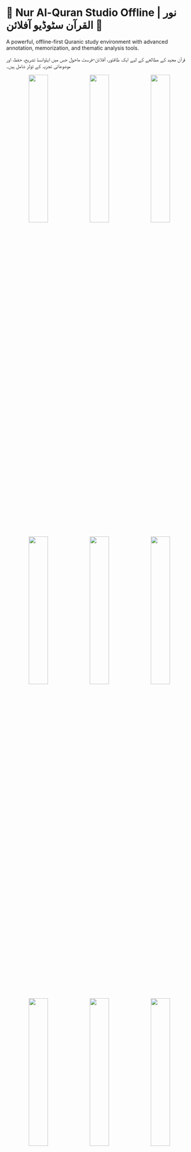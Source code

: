 # 📖 Nur Al-Quran Studio Offline | نور القرآن سٹوڈیو آفلائن 📖

A powerful, offline-first Quranic study environment with advanced annotation, memorization, and thematic analysis tools.

قرآن مجید کے مطالعے کے لیے ایک طاقتور، آفلائن-فرسٹ ماحول جس میں ایڈوانسڈ تشریح، حفظ، اور موضوعاتی تجزیہ کے ٹولز شامل ہیں۔

<div align="center">
<img src="pic (1).png" width="32%" />
<img src="pic (2).png" width="32%" />
<img src="pic (3).png" width="32%" />
<img src="pic (4).png" width="32%" />
<img src="pic (5).png" width="32%" />
<img src="pic (6).png" width="32%" />
<img src="pic (7).png" width="32%" />
<img src="pic (8).png" width="32%" />
<img src="pic (9).png" width="32%" />
</div>

## ✨ Features | خصوصیات ✨

- 🌙 **Offline Functionality** | **آفلائن فنکشنلٹی**: Works completely offline with local data storage using IndexedDB | انڈیکسڈی بی کا استعمال کرتے ہوئے مکمل طور پر آفلائن کام کرتا ہے
- 📝 **Personal Tafsir Builder** | **ذاتی تفسیر بلڈر**: Create your own detailed interpretations for each Ayah | ہر آیت کے لیے اپنی تفصیلی تشریحات تخلیق کریں
- 🔖 **Thematic Linker Pro** | **تھیمیٹک لنکر پرو**: Organize Ayahs into custom hierarchical themes | آیات کو اپنی مرضی کے مطابق درجہ بندی موضوعات میں منظم کریں
- 🔍 **Root Word Analysis** | **جذری لفظ تجزیہ**: Study Arabic root words and track occurrences | عربی جذری الفاظ کا مطالعہ کریں اور ان کے استعمال کو ٹریک کریں
- 🎧 **Recitation Log** | **تلاوت لاگ**: Keep track of different Qari recitations | مختلف قاریوں کی تلاوتوں کا ریکارڈ رکھیں
- 📚 **Memorization Hub** | **حفظ ہب**: SRS-based memorization tracking system | ایس آر ایس پر مبنی حفظ ٹریکنگ سسٹم
- 🔎 **Advanced Search** | **ایڈوانسڈ سرچ**: Search across all content types | تمام مواد کی اقسام میں تلاش کریں
- 💾 **Data Export** | **ڈیٹا ایکسپورٹ**: Export your personal data as JSON | اپنا ذاتی ڈیٹا جے ایس او این کے طور پر ایکسپورٹ کریں
- 🎨 **Beautiful Themes** | **خوبصورت تھیمز**: Multiple elegant UI themes | متعدد خوبصورت یو آئی تھیمز
- 📱 **Responsive Design** | **ریسپانسو ڈیزائن**: Works on all screen sizes | تمام اسکرین سائزز پر کام کرتا ہے

<!-- NEW! -->
- 🎮 **Quranic Games Suite** | **قرآنی گیمز**: Engage with the Quran through interactive games like Word Whiz, Ayah Jumble, and Recitation Practice. | ورڈ وِز، آیت جمبل، اور تلاوت کی مشق جیسے انٹرایکٹو گیمز کے ذریعے قرآن سے جڑیں۔
- 📖 **Immersive Full-Screen Reader** | **عمیق فل سکرین ریڈر**: A distraction-free, customizable reading mode with audio playback and highlighting. | خلفشار سے پاک، حسب ضرورت پڑھنے کا موڈ جس میں آڈیو پلے بیک اور ہائی لائٹنگ شامل ہے۔
- 📊 **Reporting & Analytics Dashboard** | **رپورٹنگ اور تجزیاتی ڈیش بورڈ**: Visualize your study habits, memorization progress, and contributions with charts and graphs. | چارٹس اور گراف کے ساتھ اپنے مطالعے کی عادات، حفظ کی پیشرفت، اور شراکتوں کا تصور کریں۔
- 📄 **DOCX Export for Tafsir** | **تفسیر کے لیے DOCX ایکسپورٹ**: Export all your personal Tafsir notes into a beautifully formatted Microsoft Word document. | اپنے تمام ذاتی تفسیری نوٹس کو ایک خوبصورت فارمیٹ شدہ مائیکروسافٹ ورڈ دستاویز میں ایکسپورٹ کریں۔
- 🌳 **Visual Root Word Graph** | **بصری جڑ لفظ گراف**: Explore the connections between root words and their occurrences in a dynamic, interactive node graph. | ایک متحرک، انٹرایکٹو نوڈ گراف میں جڑ کے الفاظ اور ان کے استعمال کے مابین روابط کو دریافت کریں۔
<!-- End NEW! -->

## 🚀 Core Functionality | کور فنکشنلٹی 🚀

### 📖 Complete Quran Text | مکمل قرآنی متن 📖

- Full Quran with Arabic text | عربی متن کے ساتھ مکمل قرآن
- Multiple translations (Urdu, English, Bengali) | متعدد تراجم (اردو، انگریزی، بنگالی)
- Word-by-word translation tool | لفظ بہ لفظ ترجمہ ٹول

### 📝 Personal Tafsir Builder | ذاتی تفسیر بلڈر 📝

- Write extensive notes for every Ayah | ہر آیت کے لیے وسیع نوٹس لکھیں
- Build your own personal Tafsir over time | وقت کے ساتھ اپنی ذاتی تفسیر بنائیں
- Organize and review your interpretations | اپنی تشریحات کو منظم کریں اور جائزہ لیں
<!-- NEW! -->
- Export all Tafsir notes to a formatted `.docx` file for printing or sharing. | پرنٹنگ یا شیئرنگ کے لیے تمام تفسیری نوٹس کو ایک فارمیٹ شدہ `.docx` فائل میں ایکسپورٹ کریں۔
<!-- End NEW! -->

### 🔖 Thematic Linker Pro | تھیمیٹک لنکر پرو 🔖

- Create custom themes and sub-themes | اپنے مرضی کے موضوعات اور ذیلی موضوعات بنائیں
- Link Ayahs to multiple themes | آیات کو متعدد موضوعات سے جوڑیں
- View all Ayahs related to a specific theme | کسی خاص موضوع سے متعلق تمام آیات دیکھیں
<!-- NEW! -->
- Includes a list of 40 pre-defined common Quranic themes to get you started. | آپ کو شروع کرنے کے لیے 40 پہلے سے طے شدہ عام قرآنی موضوعات کی فہرست شامل ہے۔
<!-- End NEW! -->

### 🔍 Root Word Analysis | جذری لفظ تجزیہ 🔍

- Study Arabic root words | عربی جذری الفاظ کا مطالعہ کریں
- Find all occurrences across the Quran | پورے قرآن میں تمام مقامات تلاش کریں
- Add notes on semantic nuances | لفظی معانی پر نوٹس شامل کریں
<!-- NEW! -->
- **Interactive Graph View**: Visualize the root word as a central node, with each occurrence branching out, showing the word in its context. | **انٹرایکٹو گراف ویو**: جڑ کے لفظ کو ایک مرکزی نوڈ کے طور پر دیکھیں، جس میں ہر واقعہ شاخ کی طرح نکلتا ہے، اور لفظ کو اس کے سیاق و سباق میں دکھاتا ہے۔
<!-- End NEW! -->

### 🧠 Memorization System | حفظ کا نظام 🧠

- Track memorization progress | حفظ کی پیشرفت کو ٹریک کریں
- Spaced repetition scheduling | وقفہ تکرار شیڈیولنگ
- Visual progress indicators | بصری پیشرفت اشارے

<!-- NEW! -->
## 🎮 Quranic Games Suite | قرآنی گیمز کا مجموعہ 🎮

Engage with the Quran in a fun and interactive way. All games are designed to work offline.
قرآن کے ساتھ ایک تفریحی اور انٹرایکٹو انداز میں مشغول ہوں۔ تمام گیمز آف لائن کام کرنے کے لیے ڈیزائن کیے گئے ہیں۔

-   🗣️ **Recitation Practice** | **تلاوت کی مشق**:
    -   Practice your recitation and get real-time feedback.
    -   On mobile, uses a powerful offline Vosk engine for accurate recognition.
    -   On desktop, uses the native browser API for convenience.
    -   Listen to a reference recitation and compare your timing and accuracy.

-   🗣️ **تلاوت کی مشق**:
    -   اپنی تلاوت کی مشق کریں اور حقیقی وقت میں فیڈ بیک حاصل کریں۔
    -   موبائل پر، درست شناخت کے لیے ایک طاقتور آف لائن ووسک انجن استعمال کرتا ہے۔
    -   ڈیسک ٹاپ پر، سہولت کے لیے مقامی براؤزر API کا استعمال کرتا ہے۔
    -   حوالہ کی تلاوت سنیں اور اپنی ٹائمنگ اور درستگی کا موازنہ کریں۔

-   ✍️ **Ayah Typing Challenge** | **آیت ٹائپنگ چیلنج**:
    -   Improve your Arabic typing speed and accuracy by typing out verses from the Quran.
    -   Measures Words Per Minute (WPM) and accuracy.
    -   Features a fullscreen, distraction-free typing environment.

-   ✍️ **آیت ٹائپنگ چیلنج**:
    -   قرآن کی آیات ٹائپ کرکے اپنی عربی ٹائپنگ کی رفتار اور درستگی کو بہتر بنائیں۔
    -   الفاظ فی منٹ (WPM) اور درستگی کی پیمائش کرتا ہے۔
    -   ایک فل سکرین، خلفشار سے پاک ٹائپنگ ماحول فراہم کرتا ہے۔

-   🧠 **Flashcard & Memory Match** | **فلیش کارڈ اور میموری میچ**:
    -   Learn Quranic vocabulary with classic flashcards.
    -   Reinforce your learning with a fun memory matching game based on the words you just practiced.

-   🧠 **فلیش کارڈ اور میموری میچ**:
    -   کلاسک فلیش کارڈز کے ساتھ قرآنی الفاظ سیکھیں۔
    -   جن الفاظ کی آپ نے ابھی مشق کی ہے ان پر مبنی ایک تفریحی میموری میچنگ گیم کے ساتھ اپنی تعلیم کو تقویت دیں۔
<!-- End NEW! -->

## 💻 Technical Details | تکنیکی تفصیلات 💻

- 🌐 **Pure HTML/JS/CSS** | **خالص ایچ ٹی ایم ایل/جے ایس/سی ایس ایس**: Single file application | سنگل فائل ایپلیکیشن
- 🗄️ **IndexedDB Storage** | **انڈیکسڈی بی سٹوریج**: Efficient local data storage | موثر مقامی ڈیٹا سٹوریج
- 📲 **PWA Ready** | **پی ڈبلیو اے ریڈی**: Can be installed as a progressive web app | پروگریسیو ویب ایپ کے طور پر انسٹال کیا جا سکتا ہے
- 🔄 **Dynamic Content Loading** | **ڈائنامک کنٹینٹ لوڈنگ**: Loads Quran data on demand | قرآنی ڈیٹا کو ضرورت کے مطابق لوڈ کرتا ہے
- 🖌️ **RTL Support** | **آر ٹی ایل سپورٹ**: Full right-to-left text support | مکمل دائیں سے بائیں متن کی سپورٹ
<!-- NEW! -->
-   🔊 **Offline Speech Recognition (Mobile)** | **آف لائن اسپیچ ریکگنیشن (موبائل)**: Uses the **Vosk-Browser** library with an Arabic model cached in IndexedDB, allowing for high-quality, offline voice recognition on mobile devices. | **ووسک-براؤزر** لائبریری کا استعمال کرتا ہے جس میں ایک عربی ماڈل انڈیکسڈی بی میں کیش کیا جاتا ہے، جس سے موبائل آلات پر اعلیٰ معیار کی، آف لائن آواز کی شناخت ممکن ہوتی ہے۔
<!-- End NEW! -->

## 📋 Requirements | ضروریات 📋

- 🌐 Modern web browser | جدید ویب براؤزر
- 💾 Local `data.AM` file with Quran text | مقامی `data.AM` فائل قرآنی متن کے ساتھ

## 🙏 Acknowledgements | اعترافات 🙏

- 🕌 Quran text and translations from multiple sources | قرآنی متن اور تراجم متعدد ذرائع سے
- 🎨 UI design inspired by both traditional manuscripts and modern interfaces | یو آئی ڈیزائن روایتی مخطوطات اور جدید انٹرفیسز سے متاثر
- 🧠 SRS algorithm adapted from memory research | ایس آر ایس الگورتھم میموری ریسرچ سے اپنایا گیا
<!-- NEW! -->
-   🗣️ **Vosk-Browser** for providing an excellent offline speech recognition library. | بہترین آف لائن اسپیچ ریکگنیشن لائبریری فراہم کرنے کے لیے **ووسک-براؤزر** کا شکریہ۔
-   📊 **Vis.js** for the dynamic network graph visualization. | متحرک نیٹ ورک گراف ویژولائزیشن کے لیے **Vis.js** کا شکریہ۔
-   📄 **Docx.js** for the client-side DOCX generation. | کلائنٹ سائڈ DOCX جنریشن کے لیے **Docx.js** کا شکریہ۔
<!-- End NEW! -->

---

## 📱 Social Media Post | سوشل میڈیا پوسٹ 📱

📢 **Introducing Nur Al-Quran Studio Offline** | **نور القرآن سٹوڈیو آفلائن متعارف کراتے ہوئے** 📢

🌟 Excited to share my latest project: a comprehensive Quranic study environment that works completely offline!

🌟 اپنا تازہ ترین پروژیکٹ شیئر کرتے ہوئے خوشی ہو رہی ہے: قرآن مجید کے مطالعے کا ایک جامع ماحول جو مکمل طور پر آفلائن کام کرتا ہے!

✨ **Key Features** | **اہم خصوصیات** ✨

📖 Full Quran text with translations | مکمل قرآنی متن تراجم کے ساتھ
📝 Build your own personal Tafsir | اپنی ذاتی تفسیر بنائیں
🔖 Create thematic connections across Ayahs | آیات کے درمیان موضوعاتی روابط بنائیں
🔍 Analyze Arabic root words | عربی جذری الفاظ کا تجزیہ کریں
🧠 Track your memorization progress | اپنی حفظ کی پیشرفت کو ٹریک کریں
<!-- NEW! -->
🎮 **NEW: Quranic Games!** Practice recitation, test your vocabulary, and improve your Arabic typing, all offline! | **نیا: قرآنی گیمز!** تلاوت کی مشق کریں، اپنے الفاظ کا امتحان لیں، اور اپنی عربی ٹائپنگ کو بہتر بنائیں، سب کچھ آف لائن!
<!-- End NEW! -->

🛠️ Built with pure HTML/JS/CSS and IndexedDB for offline storage, this app is your personal Quranic research companion. Perfect for students, scholars, and anyone looking to deepen their understanding of the Quran.

🛠️ خالص ایچ ٹی ایم ایل/جے ایس/سی ایس ایس اور آفلائن سٹوریج کے لیے انڈیکسڈی بی کے ساتھ بنایا گیا، یہ ایپ آپکا ذاتی قرآنی تحقیقی ساتھی ہے۔ طلباء، علماء، اور قرآن کی سمجھ کو گہرا کرنے کے خواہشمند ہر شخص کے لیے مثالی ہے۔

🚀 Try it today and transform your Quranic study experience!

🚀 آج ہی استعمال کریں اور اپنے قرآنی مطالعہ کے تجربے کو تبدیل کریں!

\#NurAlQuran \#QuranStudy \#IslamicApp \#DigitalQuran \#قرآن_مجید \#مطالعہ_قرآن \#اسلامی_ایپ \#ڈیجیٹل_قرآن
<!-- NEW! -->
\#PWA \#OfflineFirst \#Vosk \#QuranGames
<!-- End NEW! -->

---

____________________ Quran APP PHP Project _____________________________

# 📖 Al-Furqan Studio | الفرقان اسٹوڈیو

## 🌟 Overview | جائزہ

Al-Furqan Studio is a comprehensive offline Quran study application built as a single PHP file with SQLite database. It provides a complete Islamic study environment with multi-language support, user roles, and advanced features for Quran learning and research. | الفرقان اسٹوڈیو ایک جامع آف لائن قرآنی مطالعہ کی ایپلیکیشن ہے جو ایک ہی PHP فائل میں SQLite ڈیٹابیس کے ساتھ بنائی گئی ہے۔ یہ کثیر زبان کی سپورٹ، صارفین کے کردار، اور قرآن کی تعلیم و تحقیق کے لیے جدید خصوصیات کے ساتھ مکمل اسلامی مطالعاتی ماحول فراہم کرتی ہے۔

## ✨ Key Features | اہم خصوصیات

### 📚 Core Features | بنیادی خصوصیات

- 🕌 **Quran Viewer** | قرآن ویور: Complete Quran with Arabic text and translations | عربی متن اور تراجم کے ساتھ مکمل قرآن
- 🌍 **Multi-Language Support** | کثیر زبان کی سپورٹ: Urdu, English, Bengali | اردو، انگریزی، بنگالی
- 🔍 **Advanced Search** | پیشرفتہ تلاش: Smart Arabic search with diacritic normalization | ذیلی حروف کی معیار بندی کے ساتھ ہوشمند عربی تلاش
- 🔤 **Word-by-Word Analysis** | کلمہ بکلمہ تجزیہ: Detailed word meanings and analysis | تفصیلی کلمات کے معانی اور تجزیہ


### 👥 User Management | صارف کا انتظام

- 🌐 **Public Access** | عوامی رسائی: Read-only Quran access | صرف پڑھنے کے لیے قرآن کی رسائی
- 👤 **Registered Users** | رجسٹرڈ صارفین: Personal features and contributions | ذاتی خصوصیات اور شراکت
- 👨‍🏫 **Ulama Role** | علماء کا کردار: Scholarly contributions and content review | علمی شراکت اور مواد کا جائزہ
- ⚙️ **Admin Panel** | ایڈمن پینل: Complete system management | مکمل سسٹم کا انتظام


### 📝 Personal Study Tools | ذاتی مطالعاتی ٹولز

- 📒 **Personal Tafsir** | ذاتی تفسیر: Create and manage personal interpretations | ذاتی تشریحات بنائیں اور منظم کریں
- 🏷️ **Thematic Linker** | موضوعاتی رابط: Connect related ayahs by themes | موضوعات کے ذریعے متعلقہ آیات کو جوڑیں
- 🔖 **Bookmarks** | بک مارکس: Save important ayahs with notes | اہم آیات کو نوٹس کے ساتھ محفوظ کریں
- 🎵 **Recitation Log** | تلاوت لاگ: Track daily recitation progress | روزانہ تلاوت کی پیش قدمی کو ٹریک کریں


### 🧠 Memorization Features | حفظ کی خصوصیات

- 🏆 **Hifz Hub** | حفظ ہب: Track memorization progress | حفظ کی پیش قدمی کو ٹریک کریں
- 📊 **Progress Tracking** | پیش قدمی کا تعین: Visual progress indicators | بصری پیش قدمی کے اشارے
- 📈 **Statistics Dashboard** | شماریاتی ڈیش بورڈ: Detailed memorization analytics | تفصیلی حفظ کی تجزیات


### 🎮 Educational Games | تعلیمی کھیل

- 🧩 **Word Whiz** | ورڈ وِز: Arabic-English word matching game | عربی-انگریزی کلمات کا میچنگ کھیل
- 🔀 **Ayah Jumble** | آیت جمبل: Arrange Arabic words in correct order | عربی الفاظ کو صحیح ترتیب میں رکھیں
- 🧠 **Memory Challenge** | میموری چیلنج: Test Quran knowledge | قرآنی علم کا امتحان


### 🌳 Advanced Study Tools | جدید مطالعاتی ٹولز

- 🌿 **Root Word Analyzer** | جڑی کلمات کا تجزیہ کار: Arabic root analysis | عربی جڑ کا تجزیہ
- 🤝 **Community Contributions** | کمیونٹی شراکت: Collaborative knowledge building | باہمی علمی تعمیر
- 📥 **Data Export/Import** | ڈیٹا ایکسپورٹ/امپورٹ: Backup personal data | ذاتی ڈیٹا کا بیک اپ


## 🚀 Installation | تنصیب

### Prerequisites | پیشگی ضروریات

- 🐘 PHP 7.4+ | PHP 7.4+
- 🗄️ SQLite3 extension | SQLite3 ایکسٹینشن
- 🌐 Web server (Apache/Nginx) | ویب سرور (Apache/Nginx)


### Quick Setup | فوری سیٹ اپ

1. 📥 **Download files** | فائلیں ڈاؤن لوڈ کریں:

```bash
git clone https://github.com/yasinULLAH/Al-Furqan-Studio.git
```

2. 📂 **Place in web directory** | ویب ڈائرکٹری میں رکھیں:
    - Copy `index9new.php` and `quran4.db` to your web server directory | `index9new.php` اور `quran4.db` کو اپنے ویب سرور ڈائرکٹری میں کاپی کریں
3. 🔑 **Set permissions** | اختیارات مقرر کریں:

```bash
chmod 644 index9new.php
chmod 666 quran4.db
```

4. 🌐 **Access application** | ایپلیکیشن تک رسائی:
    - Navigate to `http://yourserver/index9new.php` | `http://yourserver/index9new.php` پر جائیں
5. 🔐 **Default admin login** | پیشگی ایڈمن لاگ ان:
    - Username: `admin` | صارف نام: `admin`
    - Password: `admin` | پاس ورڈ: `admin`

## 💾 Database Structure | ڈیٹابیس کی ساخت

### 📊 Core Tables | بنیادی جدولیں

- 📖 **ayahs**: Quran verses with translations | تراجم کے ساتھ قرآنی آیات
- 🔤 **words**: Word-by-word meanings | کلمہ بکلمہ معانی
- 📍 **word_meta**: Word position metadata | کلمات کی پوزیشن میٹا ڈیٹا
- 👥 **users**: User accounts and roles | صارف اکاؤنٹس اور کردار


### 📚 Content Tables | مواد کے جدولیں

- 📝 **tafsir**: User interpretations | صارف کی تفسیریں
- 🏷️ **themes**: Thematic connections | موضوعاتی روابط
- 🔖 **bookmarks**: Saved ayahs | محفوظ کردہ آیات
- 🌳 **root_analysis**: Root word studies | جڑی کلمات کے مطالعات


### 📈 Activity Tables | سرگرمی کے جدولیں

- 🎵 **recitation_log**: Daily recitation tracking | روزانہ تلاوت کا ٹریکنگ
- 🧠 **hifz_progress**: Memorization progress | حفظ کی پیش قدمی
- 🤝 **contributions**: Community submissions | کمیونٹی کی جمعیں


## 🎯 Usage Guide | استعمال کی رہنمائی

### 🌐 For Public Users | عوامی صارفین کے لیے

- 📖 Browse complete Quran with translations | تراجم کے ساتھ مکمل قرآن کا مطالعہ
- 🔍 Search verses in multiple languages | متعدد زبانوں میں آیات تلاش کریں
- 🎮 Play educational games | تعلیمی کھیل کھیلیں
- 👀 View community contributions | کمیونٹی کی شراکت دیکھیں


### 👤 For Registered Users | رجسٹرڈ صارفین کے لیے

- ✍️ Create personal tafsir and themes | ذاتی تفسیر اور موضوعات بنائیں
- 📊 Track memorization and recitation | حفظ اور تلاوت کا ٹریک رکھیں
- 🔖 Bookmark important verses | اہم آیات کو بک مارک کریں
- 💡 Contribute to community knowledge | کمیونٹی کے علم میں حصہ ڈالیں


### 👨‍🏫 For Ulama | علماء کے لیے

- ✅ Review and approve user contributions | صارف کی شراکت کا جائزہ اور منظوری
- 📚 Add scholarly content | علمی مواد شامل کریں
- 🌳 Contribute root word analyses | جڑی کلمات کے تجزیے میں حصہ ڈالیں


### ⚙️ For Administrators | منتظمین کے لیے

- 👥 Manage user accounts and roles | صارف اکاؤنٹس اور کرداروں کا انتظام
- 📊 Monitor platform statistics | پلیٹ فارم کی شماریات کی نگرانی
- 🗄️ Load new language data | نئی زبان کا ڈیٹا لوڈ کریں
- 🔧 Configure system settings | سسٹم کی سیٹنگز کنفیگر کریں


## 🛠️ Technical Features | تکنیکی خصوصیات

### 🏗️ Architecture | فن تعمیر

- 📄 **Single File Application** | ایک فائل ایپلیکیشن: Complete app in one PHP file | ایک PHP فائل میں مکمل ایپ
- 🗄️ **SQLite Database** | SQLite ڈیٹابیس: Lightweight, serverless database | ہلکا، سرور رہت ڈیٹابیس
- 📱 **Responsive Design** | جوابی ڈیزائن: Mobile-friendly interface | موبائل دوست انٹرفیس
- 🌐 **No External Dependencies** | بیرونی انحصارات نہیں: Self-contained application | خود مکتفی ایپلیکیشن


### 🔧 Advanced Features | جدید خصوصیات

- 🔤 **Arabic Text Processing** | عربی متن پروسیسنگ: Diacritic normalization | ذیلی حروف کی معیار بندی
- 🎨 **Dynamic UI Elements** | متحرک UI عناصر: JavaScript-powered interactions | JavaScript سے چلنے والی تعاملات
- 🔒 **Role-based Access Control** | کردار پر مبنی رسائی کنٹرول: Secure user management | محفوظ صارف کا انتظام
- 📊 **Real-time Statistics** | حقیقی وقت کی شماریات: Live progress tracking | زندہ پیش قدمی کا ٹریکنگ


## 🌟   App Video

<video src="Quran-Study-App in php index9new.php file.mp4" style="width: 100%; height: auto; min-height: 400px;" controls></video>

## 🤝 Contributing | شراکت

We welcome contributions from the community! | ہم کمیونٹی سے شراکت کا خیرمقدم کرتے ہیں!

### 🚀 How to Contribute | شراکت کیسے کریں

1. 🍴 Fork the repository | ریپازٹری کو فورک کریں
2. 🌿 Create a feature branch | فیچر برانچ بنائیں
3. ✨ Make your changes | اپنی تبدیلیاں کریں
4. 📝 Submit a pull request | پل ریکوسٹ جمع کریں

### 🐛 Bug Reports | بگ رپورٹس

- Use GitHub issues for bug reports | بگ رپورٹس کے لیے GitHub issues استعمال کریں
- Include detailed reproduction steps | تفصیلی دوبارہ پیدا کرنے کے مراحل شامل کریں


## 📄 License | لائسنس

**Free for Commercial and Personal Use** | **تجارتی اور ذاتی استعمال کے لیے مفت**

This project is released under MIT License, making it free for both commercial and personal use. You can: | یہ پروجیکٹ MIT لائسنس کے تحت جاری کیا گیا ہے، جو اسے تجارتی اور ذاتی دونوں استعمال کے لیے مفت بناتا ہے۔ آپ کر سکتے ہیں:

- ✅ Use commercially | تجارتی استعمال
- ✅ Modify and distribute | تبدیل اور تقسیم کریں
- ✅ Private use | نجی استعمال
- ✅ Include in larger projects | بڑے پروجیکٹس میں شامل کریں


## 🙏 Acknowledgments | تسلیم

- 📖 Quran text and translations from authentic sources | مستند ذرائع سے قرآنی متن اور تراجم
- 🌍 Multi-language support for global accessibility | عالمی رسائی کے لیے کثیر زبان کی سپورٹ
- 👥 Community feedback and contributions | کمیونٹی کی رائے اور شراکت
- 🤲 Islamic scholars for guidance and validation | رہنمائی اور تصدیق کے لیے اسلامی علماء


## 📞 Support | سپورٹ

- 📧 **Email**: Create GitHub issue | GitHub issue بنائیں
- 💬 **Discussion**: Use GitHub Discussions | GitHub Discussions استعمال کریں
- 📚 **Documentation**: Refer to this README | اس README کا حوالہ دیں

---

<div align="center">

### 🌙 Made with ❤️ for the Muslim Ummah | مسلم امہ کے لیے ❤️ کے ساتھ بنایا گیا

**"And We have certainly made the Qur'an easy for remembrance, so is there any who will remember?"** | **"اور ہم نے قرآن کو یاد کرنے کے لیے آسان بنا دیا ہے، تو کیا کوئی ہے جو نصیحت حاصل کرے؟"**

*- Quran 54:17 | قرآن ۵۴:۱۷*

</div>
